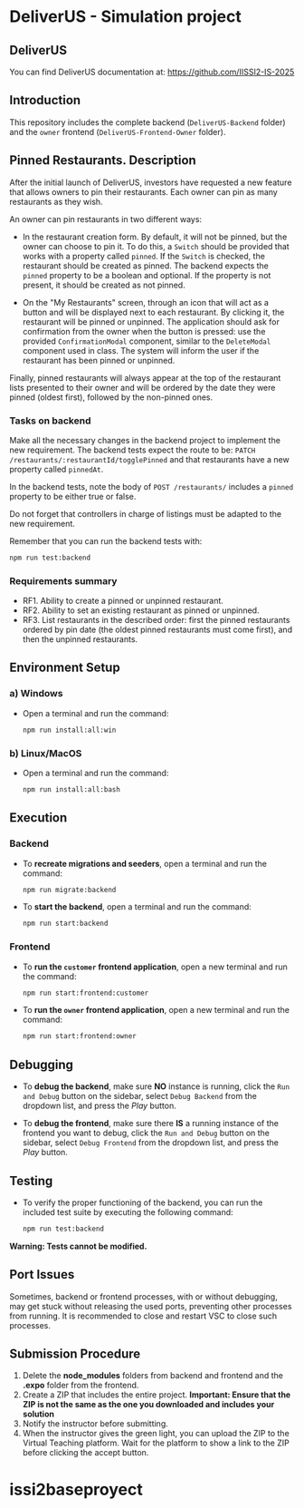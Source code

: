 # DeliverUS - Simulation project

## DeliverUS

You can find DeliverUS documentation at: <https://github.com/IISSI2-IS-2025>

## Introduction

This repository includes the complete backend (`DeliverUS-Backend` folder) and the `owner` frontend (`DeliverUS-Frontend-Owner` folder).

## Pinned Restaurants. Description

After the initial launch of DeliverUS, investors have requested a new feature that allows owners to pin their restaurants. Each owner can pin as many restaurants as they wish.

An owner can pin restaurants in two different ways:

* In the restaurant creation form. By default, it will not be pinned, but the owner can choose to pin it. To do this, a `Switch` should be provided that works with a property called `pinned`. If the `Switch` is checked, the restaurant should be created as pinned. The backend expects the `pinned` property to be a boolean and optional. If the property is not present, it should be created as not pinned.

* On the "My Restaurants" screen, through an icon that will act as a button and will be displayed next to each restaurant. By clicking it, the restaurant will be pinned or unpinned. The application should ask for confirmation from the owner when the button is pressed: use the provided `ConfirmationModal` component, similar to the `DeleteModal` component used in class. The system will inform the user if the restaurant has been pinned or unpinned.

Finally, pinned restaurants will always appear at the top of the restaurant lists presented to their owner and will be ordered by the date they were pinned (oldest first), followed by the non-pinned ones.

### Tasks on backend

Make all the necessary changes in the backend project to implement the new requirement. The backend tests expect the route to be: `PATCH /restaurants/:restaurantId/togglePinned` and that restaurants have a new property called `pinnedAt`.

In the backend tests, note the body of `POST /restaurants/` includes a `pinned` property to be either true or false.  

Do not forget that controllers in charge of listings must be adapted to the new requirement. 

Remember that you can run the backend tests with:
```Bash
npm run test:backend
```

### Requirements summary

* RF1. Ability to create a pinned or unpinned restaurant.
* RF2. Ability to set an existing restaurant as pinned or unpinned. 
* RF3. List restaurants in the described order: first the pinned restaurants ordered by pin date (the oldest pinned restaurants must come first), and then the unpinned restaurants. 

## Environment Setup

### a) Windows

* Open a terminal and run the command:

    ```Bash
    npm run install:all:win
    ```

### b) Linux/MacOS

* Open a terminal and run the command:

    ```Bash
    npm run install:all:bash
    ```

## Execution

### Backend

* To **recreate migrations and seeders**, open a terminal and run the command:

    ```Bash
    npm run migrate:backend
    ```

* To **start the backend**, open a terminal and run the command:

    ```Bash
    npm run start:backend
    ```

### Frontend

* To **run the `customer` frontend application**, open a new terminal and run the command:

    ```Bash
    npm run start:frontend:customer
    ```

* To **run the `owner` frontend application**, open a new terminal and run the command:

    ```Bash
    npm run start:frontend:owner
    ```

## Debugging

* To **debug the backend**, make sure **NO** instance is running, click the `Run and Debug` button on the sidebar, select `Debug Backend` from the dropdown list, and press the *Play* button.

* To **debug the frontend**, make sure there **IS** a running instance of the frontend you want to debug, click the `Run and Debug` button on the sidebar, select `Debug Frontend` from the dropdown list, and press the *Play* button.

## Testing

* To verify the proper functioning of the backend, you can run the included test suite by executing the following command:

    ```Bash
    npm run test:backend
    ```

**Warning: Tests cannot be modified.**

## Port Issues

Sometimes, backend or frontend processes, with or without debugging, may get stuck without releasing the used ports, preventing other processes from running. It is recommended to close and restart VSC to close such processes.

## Submission Procedure

1. Delete the **node_modules** folders from backend and frontend and the **.expo** folder from the frontend.
2. Create a ZIP that includes the entire project. **Important: Ensure that the ZIP is not the same as the one you downloaded and includes your solution**
3. Notify the instructor before submitting.
4. When the instructor gives the green light, you can upload the ZIP to the Virtual Teaching platform. Wait for the platform to show a link to the ZIP before clicking the accept button.
# issi2baseproyect
